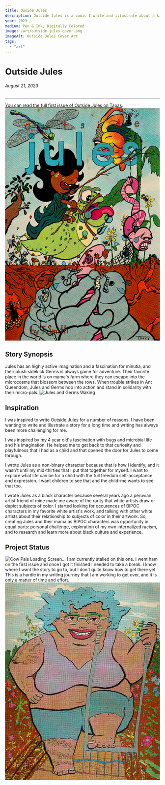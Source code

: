 ```yaml
---
title: Ouside Jules
description: Outside Jules is a comic I write and illustrate about a kiddo with a highly active imagination and fascination for minutia.
year: 2023
medium: Pen & Ink, Digitally Colored
image: /art/outside-jules-cover.png
imageAlt: Outside Jules Cover Art
tags:
  - "art"
---
```


# Outside Jules
###### August 21, 2023
---

[You can read the full first issue of Outside Jules on Tapas](https://tapas.io/series/OutsideJules/info).
![Outside Jules Cover Art](/public/art/outside-jules-cover.png)
## Story Synopsis
Jules has an highly active imagination and a fascination for minutia, and their plush sidekick Germs is always game for adventure.  Their favorite place in the world is on mama's farm where they can escape into the microcosms that blossom between the rows.  When trouble strikes in Ant Queendom, Jules and Germs hop into action and stand in solidarity with their micro-pals.
![Jules and Germs Waking](/public/art/outside-jules-sleeping.png)
## Inspiration
I was inspired to write Outside Jules for a number of reasons.  I have been wanting to write and illustrate a story for a long time and writing has always been more challenging for me.  

I was inspired by my 4 year old's fascination with bugs and microbial life and his imagination.  He helped me to get back to that curiosity and playfulness that I had as a child and that opened the door for Jules to come through.  

I wrote Jules as a non-binary character because that is how I identify, and it wasn't until my mid-thirties that I put that together for myself.  I want to explore what life can be for a child with the full freedom self-acceptance and expression.  I want children to see that and the child-me wants to see that too.

I wrote Jules as a black character because several years ago a peruvian artist friend of mine made me aware of the rarity that white artists draw or depict subjects of color.  I started looking for occurences of BIPOC characters in my favorite white artist's work, and talking with other white artists about their relationship to subjects of color in their artwork.  So, creating Jules and their mama as BIPOC characters was opportunity in equal parts: personal challenge, exploration of my own internalized racism, and to research and learn more about black culture and experience.
## Project Status
![Cow Pals Loading Screen...](/public/art/yeehaw-padnah.png)
I am currently stalled on this one.  I went ham on the first issue and once I got it finished I needed to take a break.  I know where I want the story to go to, but I don't quite know how to get there yet.  This is a hurdle in my writing journey that I am working to get over, and it is only a matter of time and effort.
![Jules's Mama at the Farm](/public/art/outside-jules-mama.png)
